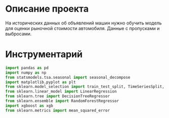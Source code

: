 # Описание проекта
  На исторических данных об объявлений машин нужно обучить модель для оценки рыночной стоимости автомобиля.
  Данные с пропусками и выбросами.
  
  
# Инструментарий
```python
import pandas as pd
import numpy as np
from statsmodels.tsa.seasonal import seasonal_decompose
import matplotlib.pyplot as plt
from sklearn.model_selection import train_test_split, TimeSeriesSplit, RandomizedSearchCV, cross_val_score
from sklearn.linear_model import LinearRegression
from sklearn.tree import DecisionTreeRegressor
from sklearn.ensemble import RandomForestRegressor
import xgboost as xgb
from sklearn.metrics import mean_squared_error
```
